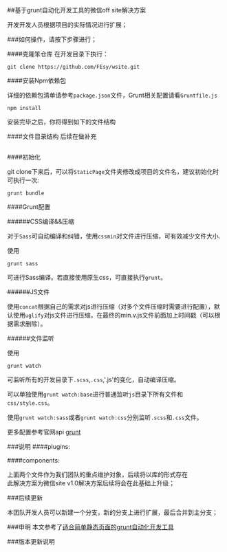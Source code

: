 ##基于grunt自动化开发工具的微信off site解决方案 

开发开发人员根据项目的实际情况进行扩展；	

###如何操作，请按下步骤进行；	

####克隆笨仓库
在开发目录下执行：

````
git clone https://github.com/FEsy/wsite.git
````
####安装Npm依赖包

详细的依赖包清单请参考`package.json`文件，Grunt相关配置请看`Gruntfile.js`

````
npm install
````

安装完毕之后，你将得到如下的文件结构

####文件目录结构
后续在做补充
````
````


####初始化

git clone下来后，可以将`StaticPage`文件夹修改成项目的文件名，建议初始化时可执行一次:

````
grunt bundle
````

####Grunt配置

######CSS编译&&压缩

对于`Sass`可自动编译和纠错，使用`cssmin`对文件进行压缩，可有效减少文件大小.

使用

````
grunt sass
````

可进行Sass编译。若直接使用原生css，可直接执行`grunt`。

######JS文件

使用`concat`根据自己的需求对js进行压缩（对多个文件压缩时需要进行配置），默认使用`uglify`对js文件进行压缩，在最终的min.v.js文件前面加上时间戳（可以根据需求删除）。

######文件监听

使用

````
grunt watch
````
可监听所有的开发目录下`.scss`,`.css`,'.js'的变化，自动编译压缩。

可以单独使用`grunt watch:base`进行普通监听`js`目录下所有文件和`css/style.css`。

使用`grunt watch:sass`或者`grunt watch:css`分别监听`.scss`和`.css`文件。



更多配置参考官网api [grunt](http://gruntjs.cn/configuring-tasks/)

###说明
####plugins:		

####components:	

上面两个文件作为我们团队的重点维护对象，后续将以库的形式存在	
此解决方案为微信site v1.0解决方案后续将会在此基础上升级；

###后续更新	

本团队开发人员可以新建一个分支，新的分支上进行扩展，最后合并到主分支；


###申明
本文参考了[适合简单静态页面的grunt自动化开发工具](https://github.com/foru17/StaticPage)

###版本更新说明